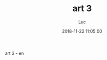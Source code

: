 ﻿---
layout: post
title: art 3
date: 2018-11-22  11:05:00
category: Dev
author: Luc
lang: en
ref: art3
tags: experiment
---
art 3 - en